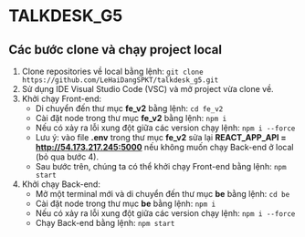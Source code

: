 # TALKDESK_G5
## Các bước clone và chạy project local
1. Clone repositories về local bằng lệnh: `git clone https://github.com/LeHaiDangSPKT/talkdesk_g5.git`
2. Sử dụng IDE Visual Studio Code (VSC) và mở project vừa clone về.
3. Khởi chạy Front-end:
   - Di chuyển đến thư mục **fe_v2** bằng lệnh: `cd fe_v2`
   - Cài đặt node trong thư mục **fe_v2** bằng lệnh: `npm i` 
   - Nếu có xảy ra lỗi xung đột giữa các version chạy lệnh: `npm i --force`
   - Lưu ý: vào file **.env** trong thư mục **fe_v2** sửa lại **REACT_APP_API = http://54.173.217.245:5000** nếu không muốn chạy Back-end ở local (bỏ qua bước 4).
   - Sau bước trên, chúng ta có thể khởi chạy Front-end bằng lệnh: `npm start`
4. Khởi chạy Back-end:
   - Mở một terminal mới và di chuyển đến thư mục **be** bằng lệnh: `cd be`
   - Cài đặt node trong thư mục **be** bằng lệnh: `npm i`
   - Nếu có xảy ra lỗi xung đột giữa các version chạy lệnh: `npm i --force`
   - Chạy Back-end bằng lệnh: `npm start`
